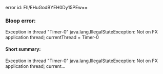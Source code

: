 error id: FIl/EHuGodBYEH0Dy15PEw==
### Bloop error:

Exception in thread "Timer-0" java.lang.IllegalStateException: Not on FX application thread; currentThread = Timer-0
#### Short summary: 

Exception in thread "Timer-0" java.lang.IllegalStateException: Not on FX application thread; current...